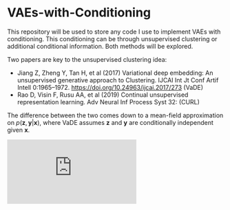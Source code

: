 # VAEs-with-Conditioning

This repository will be used to store any code I use to implement VAEs with conditioning. This conditioning can be through unsupervised clustering or additional conditional information. Both methods will be explored. 

Two papers are key to the unsupervised clustering idea:
- Jiang Z, Zheng Y, Tan H, et al (2017) Variational deep embedding: An unsupervised generative approach to Clustering. IJCAI Int Jt Conf Artif Intell 0:1965–1972. https://doi.org/10.24963/ijcai.2017/273 (VaDE)
- Rao D, Visin F, Rusu AA, et al (2019) Continual unsupervised representation learning. Adv Neural Inf Process Syst 32: (CURL)

The difference between the two comes down to a mean-field approximation on $p(\mathbf{z}, \mathbf{y}\vert \mathbf{x})$, where VaDE assumes $\mathbf{z}$ and $\mathbf{y}$ are conditionally independent given $\mathbf{x}$.

![$p(\mathbf{z}, \mathbf{y}\vert \mathbf{x})$](http://www.sciweavers.org/tex2img.php?eq=1%2Bsin%28mc%5E2%29&bc=White&fc=Black&im=jpg&fs=12&ff=arev&edit=)
